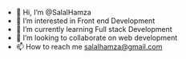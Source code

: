 - 👋 Hi, I’m @SalalHamza
- 👀 I’m interested in Front end Development
- 🌱 I’m currently learning Full stack Development
- 💞️ I’m looking to collaborate on web development
- 📫 How to reach me salalhamza@gmail.com

<!---
SalalHamza/SalalHamza is a ✨ special ✨ repository because its `README.md` (this file) appears on your GitHub profile.
You can click the Preview link to take a look at your changes.
--->
